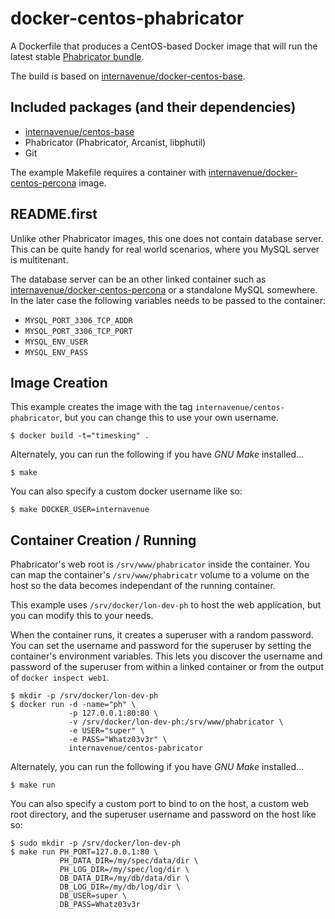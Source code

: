 # docker-centos-phabricator

A Dockerfile that produces a CentOS-based Docker image that will run the latest stable [Phabricator bundle][phabricator].

The build is based on [internavenue/docker-centos-base][docker-centos-base].

[phabricator]: http://phabricator.org/
[docker-centos-base]: https://github.com/internavenue/docker-centos-base

## Included packages (and their dependencies)

* [internavenue/centos-base][centos-base]
* Phabricator (Phabricator, Arcanist, libphutil)
* Git

The example Makefile requires a container with [internavenue/docker-centos-percona][centos-percona] image.

[centos-base]: https://github.com/internavenue/docker-centos-base
[centos-percona]: https://github.com/internavenue/docker-centos-percona

## README.first

Unlike other Phabricator images, this one does not contain database server. This can be
quite handy for real world scenarios, where you MySQL server is multitenant.

The database server can be an other linked container such as [internavenue/docker-centos-percona][centos-percona] or
a standalone MySQL somewhere. In the later case the following variables needs to be passed to the container:

* `MYSQL_PORT_3306_TCP_ADDR`
* `MYSQL_PORT_3306_TCP_PORT`
* `MYSQL_ENV_USER`
* `MYSQL_ENV_PASS`

[centos-percona]: https://github.com/internavenue/docker-centos-percona

## Image Creation

This example creates the image with the tag `internavenue/centos-phabricator`, but you can
change this to use your own username.


```
$ docker build -t="timesking" .
```

Alternately, you can run the following if you have *GNU Make* installed...

```
$ make
```

You can also specify a custom docker username like so:

```
$ make DOCKER_USER=internavenue
```

## Container Creation / Running

Phabricator's web root is `/srv/www/phabricator` inside the container.
You can map the container's `/srv/www/phabricatr` volume to a volume on the host so the data
becomes independant of the running container.

This example uses `/srv/docker/lon-dev-ph` to host the web application, but you can modify
this to your needs.

When the container runs, it creates a superuser with a random password.  You
can set the username and password for the superuser by setting the container's
environment variables.  This lets you discover the username and password of the
superuser from within a linked container or from the output of `docker inspect
web1`.

``` shell
$ mkdir -p /srv/docker/lon-dev-ph
$ docker run -d -name="ph" \
             -p 127.0.0.1:80:80 \
             -v /srv/docker/lon-dev-ph:/srv/www/phabricator \
             -e USER="super" \
             -e PASS="Whatz03v3r" \
             internavenue/centos-pabricator
```

Alternately, you can run the following if you have *GNU Make* installed...

``` shell
$ make run
```

You can also specify a custom port to bind to on the host, a custom web root
directory, and the superuser username and password on the host like so:

``` shell
$ sudo mkdir -p /srv/docker/lon-dev-ph
$ make run PH_PORT=127.0.0.1:80 \
           PH_DATA_DIR=/my/spec/data/dir \
           PH_LOG_DIR=/my/spec/log/dir \
           DB_DATA_DIR=/my/db/data/dir \
           DB_LOG_DIR=/my/db/log/dir \
           DB_USER=super \
           DB_PASS=Whatz03v3r
```
